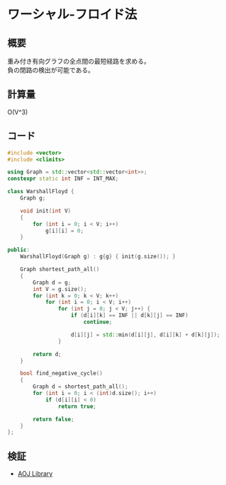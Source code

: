# ワーシャル-フロイド法
## 概要
重み付き有向グラフの全点間の最短経路を求める。  
負の閉路の検出が可能である。

## 計算量
O(V^3)

## コード

```cpp
#include <vector>
#include <climits>

using Graph = std::vector<std::vector<int>>;
constexpr static int INF = INT_MAX;

class WarshallFloyd {
    Graph g;

    void init(int V)
    {
        for (int i = 0; i < V; i++)
            g[i][i] = 0;
    }

public:
    WarshallFloyd(Graph g) : g{g} { init(g.size()); }

    Graph shortest_path_all()
    {
        Graph d = g;
        int V = g.size();
        for (int k = 0; k < V; k++)
            for (int i = 0; i < V; i++)
                for (int j = 0; j < V; j++) {
                    if (d[i][k] == INF || d[k][j] == INF)
                        continue;

                    d[i][j] = std::min(d[i][j], d[i][k] + d[k][j]);
                }

        return d;
    }

    bool find_negative_cycle()
    {
        Graph d = shortest_path_all();
        for (int i = 0; i < (int)d.size(); i++)
            if (d[i][i] < 0)
                return true;

        return false;
    }
};
```

## 検証
- [AOJ Library](https://onlinejudge.u-aizu.ac.jp/courses/library/5/GRL/1/GRL_1_C)

